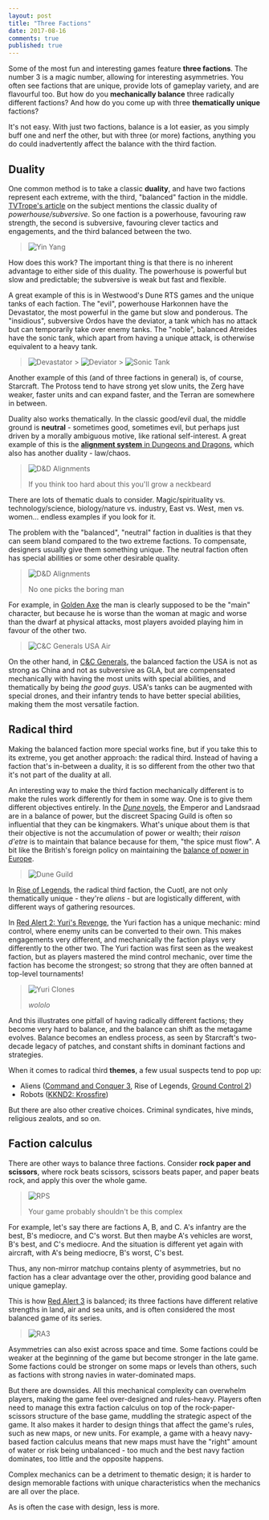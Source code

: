 ```yaml
---
layout: post
title: "Three Factions"
date: 2017-08-16
comments: true
published: true
---
```


Some of the most fun and interesting games feature **three factions**. The number 3 is a magic number, allowing for interesting asymmetries. You often see factions that are unique, provide lots of gameplay variety, and are flavourful too. But how do you **mechanically balance** three radically different factions? And how do you come up with three **thematically unique** factions?

It's not easy. With just two factions, balance is a lot easier, as you simply buff one and nerf the other, but with three (or more) factions, anything you do could inadvertently affect the balance with the third faction.

## Duality

One common method is to take a classic **duality**, and have two factions represent each extreme, with the third, "balanced" faction in the middle. [TVTrope's article](http://tvtropes.org/pmwiki/pmwiki.php/Main/FactionCalculus) on the subject mentions the classic duality of _powerhouse/subversive_. So one faction is a powerhouse, favouring raw strength, the second is subversive, favouring clever tactics and engagements, and the third balanced between the two.

> ![Yin Yang](https://raw.githubusercontent.com/cxong/cxong.github.io/master/_posts/yinyang.gif)

How does this work? The important thing is that there is no inherent advantage to either side of this duality. The powerhouse is powerful but slow and predictable; the subversive is weak but fast and flexible.

A great example of this is in Westwood's Dune RTS games and the unique tanks of each faction. The "evil", powerhouse Harkonnen have the Devastator, the most powerful in the game but slow and ponderous. The "insidious", subversive Ordos have the deviator, a tank which has no attack but can temporarily take over enemy tanks. The "noble", balanced Atreides have the sonic tank, which apart from having a unique attack, is otherwise equivalent to a heavy tank.

> ![Devastator](https://raw.githubusercontent.com/cxong/cxong.github.io/master/_posts/devastator.gif) > ![Deviator](https://raw.githubusercontent.com/cxong/cxong.github.io/master/_posts/deviator.jpg) > ![Sonic Tank](https://raw.githubusercontent.com/cxong/cxong.github.io/master/_posts/sonictank.jpg)

<!--more-->

Another example of this (and of three factions in general) is, of course, Starcraft. The Protoss tend to have strong yet slow units, the Zerg have weaker, faster units and can expand faster, and the Terran are somewhere in between.

Duality also works thematically. In the classic good/evil dual, the middle ground is **neutral** - sometimes good, sometimes evil, but perhaps just driven by a morally ambiguous motive, like rational self-interest. A great example of this is the [**alignment system** in Dungeons and Dragons](http://easydamus.com/alignment.html), which also has another duality - law/chaos.

> ![D&D Alignments](https://raw.githubusercontent.com/cxong/cxong.github.io/master/_posts/alignment.png)
>
> If you think too hard about this you'll grow a neckbeard

There are lots of thematic duals to consider. Magic/spirituality vs. technology/science, biology/nature vs. industry, East vs. West, men vs. women... endless examples if you look for it.

The problem with the "balanced", "neutral" faction in dualities is that they can seem bland compared to the two extreme factions. To compensate, designers usually give them something unique. The neutral faction often has special abilities or some other desirable quality.

> ![D&D Alignments](https://raw.githubusercontent.com/cxong/cxong.github.io/master/_posts/goldenaxe.png)
>
> No one picks the boring man

For example, in [Golden Axe](<https://en.wikipedia.org/wiki/Golden_Axe_(video_game)>) the man is clearly supposed to be the "main" character, but because he is worse than the woman at magic and worse than the dwarf at physical attacks, most players avoided playing him in favour of the other two.

> ![C&C Generals USA Air](https://raw.githubusercontent.com/cxong/cxong.github.io/master/_posts/cnc_generals_usa.jpg)

On the other hand, in [C&C Generals](https://en.wikipedia.org/wiki/Command_%26_Conquer:_Generals), the balanced faction the USA is not as strong as China and not as subversive as GLA, but are compensated mechanically with having the most units with special abilities, and thematically by being _the good guys_. USA's tanks can be augmented with special drones, and their infantry tends to have better special abilities, making them the most versatile faction.

## Radical third

Making the balanced faction more special works fine, but if you take this to its extreme, you get another approach: the radical third. Instead of having a faction that's in-between a duality, it is so different from the other two that it's not part of the duality at all.

An interesting way to make the third faction mechanically different is to make the rules work differently for them in some way. One is to give them different objectives entirely. In the [_Dune_ novels](<https://en.wikipedia.org/wiki/Dune_(novel)>), the Emperor and Landsraad are in a balance of power, but the discreet Spacing Guild is often so influential that they can be kingmakers. What's unique about them is that their objective is not the accumulation of power or wealth; their _raison d'etre_ is to maintain that balance because for them, "the spice must flow". A bit like the British's foreign policy on maintaining the [balance of power in Europe](https://en.wikipedia.org/wiki/European_balance_of_power).

> ![Dune Guild](https://raw.githubusercontent.com/cxong/cxong.github.io/master/_posts/dune_guild.jpg)

In [Rise of Legends](https://en.wikipedia.org/wiki/Rise_of_Nations:_Rise_of_Legends), the radical third faction, the Cuotl, are not only thematically unique - they're _aliens_ - but are logistically different, with different ways of gathering resources.

In [Red Alert 2: Yuri's Revenge](https://en.wikipedia.org/wiki/Command_%26_Conquer:_Yuri%27s_Revenge), the Yuri faction has a unique mechanic: mind control, where enemy units can be converted to their own. This makes engagements very different, and mechanically the faction plays very differently to the other two. The Yuri faction was first seen as the weakest faction, but as players mastered the mind control mechanic, over time the faction has become the strongest; so strong that they are often banned at top-level tournaments!

> ![Yuri Clones](https://raw.githubusercontent.com/cxong/cxong.github.io/master/_posts/yuri_clones.png)
>
> _wololo_

And this illustrates one pitfall of having radically different factions; they become very hard to balance, and the balance can shift as the metagame evolves. Balance becomes an endless process, as seen by Starcraft's two-decade legacy of patches, and constant shifts in dominant factions and strategies.

When it comes to radical third **themes**, a few usual suspects tend to pop up:

- Aliens ([Command and Conquer 3](https://en.wikipedia.org/wiki/Command_%26_Conquer_3:_Tiberium_Wars), Rise of Legends, [Ground Control 2](https://en.wikipedia.org/wiki/Ground_Control_II:_Operation_Exodus))
- Robots ([KKND2: Krossfire](https://en.wikipedia.org/wiki/KKND2:_Krossfire))

But there are also other creative choices. Criminal syndicates, hive minds, religious zealots, and so on.

## Faction calculus

There are other ways to balance three factions. Consider **rock paper and scissors**, where rock beats scissors, scissors beats paper, and paper beats rock, and apply this over the whole game.

> ![RPS](https://raw.githubusercontent.com/cxong/cxong.github.io/master/_posts/rps.jpg)
>
> Your game probably shouldn't be this complex

For example, let's say there are factions A, B, and C. A's infantry are the best, B's mediocre, and C's worst. But then maybe A's vehicles are worst, B's best, and C's mediocre. And the situation is different yet again with aircraft, with A's being mediocre, B's worst, C's best.

Thus, any non-mirror matchup contains plenty of asymmetries, but no faction has a clear advantage over the other, providing good balance and unique gameplay.

This is how [Red Alert 3](https://en.wikipedia.org/wiki/Command_%26_Conquer:_Red_Alert_3) is balanced; its three factions have different relative strengths in land, air and sea units, and is often considered the most balanced game of its series.

> ![RA3](https://raw.githubusercontent.com/cxong/cxong.github.io/master/_posts/ra3.png)

Asymmetries can also exist across space and time. Some factions could be weaker at the beginning of the game but become stronger in the late game. Some factions could be stronger on some maps or levels than others, such as factions with strong navies in water-dominated maps.

But there are downsides. All this mechanical complexity can overwhelm players, making the game feel over-designed and rules-heavy. Players often need to manage this extra faction calculus on top of the rock-paper-scissors structure of the base game, muddling the strategic aspect of the game. It also makes it harder to design things that affect the game's rules, such as new maps, or new units. For example, a game with a heavy navy-based faction calculus means that new maps must have the "right" amount of water or risk being unbalanced - too much and the best navy faction dominates, too little and the opposite happens.

Complex mechanics can be a detriment to thematic design; it is harder to design memorable factions with unique characteristics when the mechanics are all over the place.

As is often the case with design, less is more.
